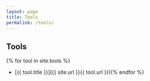 ```yaml
---
layout: page
title: Tools
permalink: /tools/
---
```


## Tools

{% for tool in site.tools %}
* [{{ tool.title }}]({{ site.url }}{{ tool.url }}){% endfor %}
